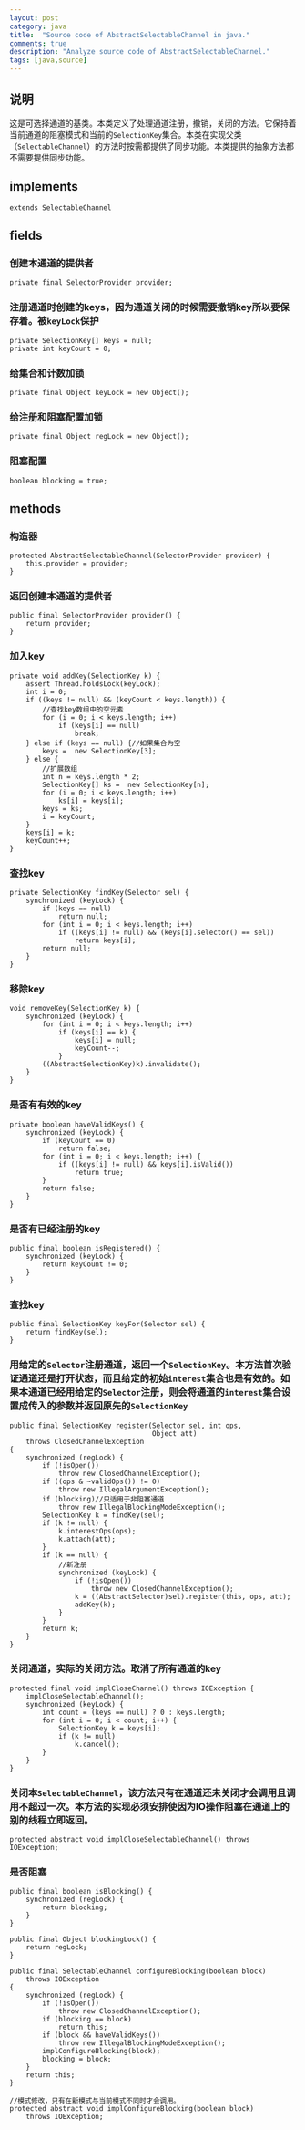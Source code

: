 ```yaml
---
layout: post
category: java
title:  "Source code of AbstractSelectableChannel in java."
comments: true
description: "Analyze source code of AbstractSelectableChannel."
tags: [java,source]
---
```


## 说明

这是可选择通道的基类。本类定义了处理通道注册，撤销，关闭的方法。它保持着当前通道的阻塞模式和当前的`SelectionKey`集合。本类在实现父类（`SelectableChannel`）的方法时按需都提供了同步功能。本类提供的抽象方法都不需要提供同步功能。

## implements

```
extends SelectableChannel
```

## fields

### 创建本通道的提供者

```
private final SelectorProvider provider;
```

### 注册通道时创建的keys，因为通道关闭的时候需要撤销key所以要保存着。被`keyLock`保护

```
private SelectionKey[] keys = null;
private int keyCount = 0;
```

### 给集合和计数加锁

```
private final Object keyLock = new Object();
```

### 给注册和阻塞配置加锁

```
private final Object regLock = new Object();
```

### 阻塞配置

```
boolean blocking = true;
```

## methods

### 构造器

```
protected AbstractSelectableChannel(SelectorProvider provider) {
    this.provider = provider;
}
```

### 返回创建本通道的提供者

```
public final SelectorProvider provider() {
    return provider;
}
```

### 加入key

```
private void addKey(SelectionKey k) {
    assert Thread.holdsLock(keyLock);
    int i = 0;
    if ((keys != null) && (keyCount < keys.length)) {
        //查找key数组中的空元素
        for (i = 0; i < keys.length; i++)
            if (keys[i] == null)
                break;
    } else if (keys == null) {//如果集合为空
        keys =  new SelectionKey[3];
    } else {
        //扩展数组
        int n = keys.length * 2;
        SelectionKey[] ks =  new SelectionKey[n];
        for (i = 0; i < keys.length; i++)
            ks[i] = keys[i];
        keys = ks;
        i = keyCount;
    }
    keys[i] = k;
    keyCount++;
}
```

### 查找key

```
private SelectionKey findKey(Selector sel) {
    synchronized (keyLock) {
        if (keys == null)
            return null;
        for (int i = 0; i < keys.length; i++)
            if ((keys[i] != null) && (keys[i].selector() == sel))
                return keys[i];
        return null;
    }
}
```

### 移除key

```
void removeKey(SelectionKey k) {                  
    synchronized (keyLock) {
        for (int i = 0; i < keys.length; i++)
            if (keys[i] == k) {
                keys[i] = null;
                keyCount--;
            }
        ((AbstractSelectionKey)k).invalidate();
    }
}
```

### 是否有有效的key

```
private boolean haveValidKeys() {
    synchronized (keyLock) {
        if (keyCount == 0)
            return false;
        for (int i = 0; i < keys.length; i++) {
            if ((keys[i] != null) && keys[i].isValid())
                return true;
        }
        return false;
    }
}
```

### 是否有已经注册的key

```
public final boolean isRegistered() {
    synchronized (keyLock) {
        return keyCount != 0;
    }
}
```

### 查找key

```
public final SelectionKey keyFor(Selector sel) {
    return findKey(sel);
}
```

### 用给定的`Selector`注册通道，返回一个`SelectionKey`。本方法首次验证通道还是打开状态，而且给定的初始`interest`集合也是有效的。如果本通道已经用给定的`Selector`注册，则会将通道的`interest`集合设置成传入的参数并返回原先的`SelectionKey`

```
public final SelectionKey register(Selector sel, int ops,
                                   Object att)
    throws ClosedChannelException
{
    synchronized (regLock) {
        if (!isOpen())
            throw new ClosedChannelException();
        if ((ops & ~validOps()) != 0)
            throw new IllegalArgumentException();
        if (blocking)//只适用于非阻塞通道
            throw new IllegalBlockingModeException();
        SelectionKey k = findKey(sel);
        if (k != null) {
            k.interestOps(ops);
            k.attach(att);
        }
        if (k == null) {
            //新注册
            synchronized (keyLock) {
                if (!isOpen())
                    throw new ClosedChannelException();
                k = ((AbstractSelector)sel).register(this, ops, att);
                addKey(k);
            }
        }
        return k;
    }
}
```

### 关闭通道，实际的关闭方法。取消了所有通道的key

```
protected final void implCloseChannel() throws IOException {
    implCloseSelectableChannel();
    synchronized (keyLock) {
        int count = (keys == null) ? 0 : keys.length;
        for (int i = 0; i < count; i++) {
            SelectionKey k = keys[i];
            if (k != null)
                k.cancel();
        }
    }
}
```

### 关闭本`SelectableChannel`，该方法只有在通道还未关闭才会调用且调用不超过一次。本方法的实现必须安排使因为IO操作阻塞在通道上的别的线程立即返回。

```
protected abstract void implCloseSelectableChannel() throws IOException;
```

### 是否阻塞

```
public final boolean isBlocking() {
    synchronized (regLock) {
        return blocking;
    }
}

public final Object blockingLock() {
    return regLock;
}

public final SelectableChannel configureBlocking(boolean block)
	throws IOException
{
    synchronized (regLock) {
        if (!isOpen())
        	throw new ClosedChannelException();
        if (blocking == block)
        	return this;
        if (block && haveValidKeys())
        	throw new IllegalBlockingModeException();
        implConfigureBlocking(block);
        blocking = block;
    }
    return this;
}

//模式修改，只有在新模式与当前模式不同时才会调用。
protected abstract void implConfigureBlocking(boolean block)
	throws IOException;
```

